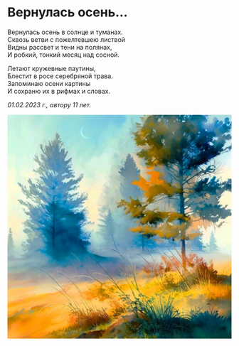 # Вернулась осень...

Вернулась осень в солнце и туманах.  
Сквозь ветви с пожелтевшею листвой  
Видны рассвет и тени на полянах,  
И робкий, тонкий месяц над сосной.

Летают кружевные паутины,  
Блестит в росе серебряной трава.  
Запоминаю осени картины  
И сохраню их в рифмах и словах.

*01.02.2023 г., автору 11 лет.*

![Вернулась осень...](../images/it-was-autumn.jpg)
